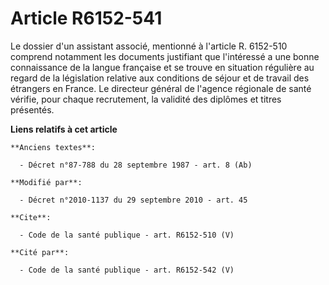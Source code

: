# Article R6152-541

Le dossier d'un assistant associé, mentionné à l'article R. 6152-510 comprend notamment les documents justifiant que
l'intéressé a une bonne connaissance de la langue française et se trouve en situation régulière au regard de la législation
relative aux conditions de séjour et de travail des étrangers en France. Le directeur général de l'agence régionale de santé
vérifie, pour chaque recrutement, la validité des diplômes et titres présentés.

**Liens relatifs à cet article**

	**Anciens textes**:

	  - Décret n°87-788 du 28 septembre 1987 - art. 8 (Ab)

	**Modifié par**:

	  - Décret n°2010-1137 du 29 septembre 2010 - art. 45

	**Cite**:

	  - Code de la santé publique - art. R6152-510 (V)

	**Cité par**:

	  - Code de la santé publique - art. R6152-542 (V)
